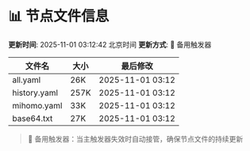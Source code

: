 # 📊 节点文件信息

**更新时间**: 2025-11-01 03:12:42 北京时间
**更新方式**: 🔄 备用触发器

| 文件名 | 大小 | 最后修改 |
|--------|------|----------|
| all.yaml | 26K | 2025-11-01 03:12 |
| history.yaml | 257K | 2025-11-01 03:12 |
| mihomo.yaml | 33K | 2025-11-01 03:12 |
| base64.txt | 27K | 2025-11-01 03:12 |

> 🔄 备用触发器：当主触发器失效时自动接管，确保节点文件的持续更新
